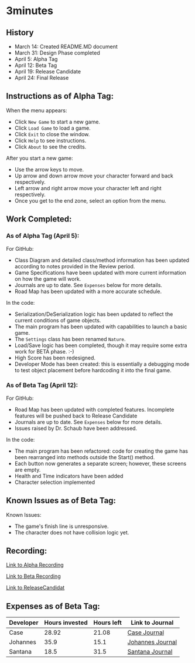 # 3minutes

## History
* March 14: Created README.MD document
* March 31: Design Phase completed
* April 5: Alpha Tag
* April 12: Beta Tag
* April 19: Release Candidate
* April 24: Final Release

## Instructions as of Alpha Tag:
When the menu appears:
* Click `New Game` to start a new game.
* Click `Load Game` to load a game.
* Click `Exit` to close the window.
* Click `Help` to see instructions.
* Click `About` to see the credits.

After you start a new game:
* Use the arrow keys to move.
* Up arrow and down arrow move your character forward and back respectively.
* Left arrow and right arrow move your character left and right respectively.
* Once you get to the end zone, select an option from the menu. 

## Work Completed:

### As of Alpha Tag (April 5):
For GitHub:
* Class Diagram and detailed class/method information has been updated according to notes provided in the Review period.
* Game Specifications have been updated with more current information on how the game will work.
* Journals are up to date. See `Expenses` below for more details.
* Road Map has been updated with a more accurate schedule.

In the code: 
* Serialization/DeSerialization logic has been updated to reflect the current conditions of game objects.
* The main program has been updated with capabilities to launch a basic game.
* The `Settings` class has been renamed `Nature`.
* Load/Save logic has been completed, though it may require some extra work for BETA phase. :-)
* High Score has been redesigned.
* Developer Mode has been created: this is essentially a debugging mode to test object placement before hardcoding it into the final game.

### As of Beta Tag (April 12):
For GitHub:
* Road Map has been updated with completed features. Incomplete features will be pushed back to Release Candidate
* Journals are up to date. See `Expenses` below for more details.
* Issues raised by Dr. Schaub have been addressed.

In the code:
* The main program has been refactored: code for creating the game has been rearranged into methods outside the Start() method.
* Each button now generates a separate screen; however, these screens are empty.
* Health and Time indicators have been added
* Character selection implemented

## Known Issues as of Beta Tag:
Known Issues:
* The game's finish line is unresponsive.
* The character does not have collision logic yet.

## Recording: 
[Link to Alpha Recording](https://youtu.be/JftPD0mm-N8)

[Link to Beta Recording](https://youtu.be/n0qHjYO-3Fk)

[Link to ReleaseCandidat](https://youtu.be/C0ve-RSEgY0)

## Expenses as of Beta Tag:
| Developer | Hours invested | Hours left | Link to Journal | 
| ---------- | --------- | ---------- | ------ |
| Case | 28.92 | 21.08 | [Case Journal](https://github.com/runnersQueue/3minutes/wiki/CaseJournal#case-journal) |
| Johannes | 35.9 | 15.1 | [Johannes Journal](https://github.com/runnersQueue/3minutes/wiki/Johannes-Journal) |
| Santana | 18.5 | 31.5 | [Santana Journal](https://github.com/runnersQueue/3minutes/wiki/Santana-Journal) |
